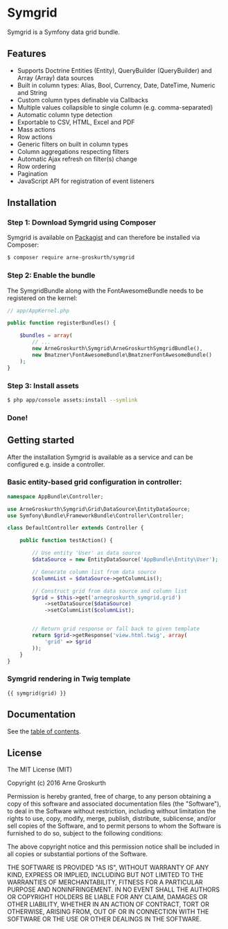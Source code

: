 
# Symgrid #

Symgrid is a Symfony data grid bundle.

## Features

- Supports Doctrine Entities (Entity), QueryBuilder (QueryBuilder) and Array (Array) data sources
- Built in column types: Alias, Bool, Currency, Date, DateTime, Numeric and String
- Custom column types definable via Callbacks
- Multiple values collapsible to single column (e.g. comma-separated)
- Automatic column type detection
- Exportable to CSV, HTML, Excel and PDF
- Mass actions
- Row actions
- Generic filters on built in column types
- Column aggregations respecting filters
- Automatic Ajax refresh on filter(s) change
- Row ordering
- Pagination
- JavaScript API for registration of event listeners


## Installation ##

### Step 1: Download Symgrid using Composer

Symgrid is available on [Packagist](https://packagist.org/packages/arne-groskurth/symgrid) and can therefore be installed via Composer:

```bash
$ composer require arne-groskurth/symgrid
```

### Step 2: Enable the bundle

The SymgridBundle along with the FontAwesomeBundle needs to be registered on the kernel:

```php
// app/AppKernel.php

public function registerBundles() {

    $bundles = array(
        // ...
        new ArneGroskurth\Symgrid\ArneGroskurthSymgridBundle(),
        new Bmatzner\FontAwesomeBundle\BmatznerFontAwesomeBundle()
    );
}
```

### Step 3: Install assets

```bash
$ php app/console assets:install --symlink
```

### Done!

## Getting started

After the installation Symgrid is available as a service and can be configured e.g. inside a controller.

### Basic entity-based grid configuration in controller:
```php
namespace AppBundle\Controller;

use ArneGroskurth\Symgrid\Grid\DataSource\EntityDataSource;
use Symfony\Bundle\FrameworkBundle\Controller\Controller;

class DefaultController extends Controller {

    public function testAction() {

        // Use entity 'User' as data source
        $dataSource = new EntityDataSource('AppBundle\Entity\User');

        // Generate column list from data source
        $columnList = $dataSource->getColumnLis();

        // Construct grid from data source and column list
        $grid = $this->get('arnegroskurth_symgrid.grid')
            ->setDataSource($dataSource)
            ->setColumnList($columnList);


        // Return grid response or fall back to given template
        return $grid->getResponse('view.html.twig', array(
            'grid' => $grid
        ));
    }
}
```

### Symgrid rendering in Twig template
```twig
{{ symgrid(grid) }}
```

## Documentation

See the [table of contents](https://github.com/arnegroskurth/Symgrid/blob/master/Resources/doc/toc.md).

## License ##

The MIT License (MIT)

Copyright (c) 2016 Arne Groskurth

Permission is hereby granted, free of charge, to any person obtaining a copy of this software and associated documentation files (the "Software"), to deal in the Software without restriction, including without limitation the rights to use, copy, modify, merge, publish, distribute, sublicense, and/or sell copies of the Software, and to permit persons to whom the Software is furnished to do so, subject to the following conditions:

The above copyright notice and this permission notice shall be included in all copies or substantial portions of the Software.

THE SOFTWARE IS PROVIDED "AS IS", WITHOUT WARRANTY OF ANY KIND, EXPRESS OR IMPLIED, INCLUDING BUT NOT LIMITED TO THE WARRANTIES OF MERCHANTABILITY, FITNESS FOR A PARTICULAR PURPOSE AND NONINFRINGEMENT. IN NO EVENT SHALL THE AUTHORS OR COPYRIGHT HOLDERS BE LIABLE FOR ANY CLAIM, DAMAGES OR OTHER LIABILITY, WHETHER IN AN ACTION OF CONTRACT, TORT OR OTHERWISE, ARISING FROM, OUT OF OR IN CONNECTION WITH THE SOFTWARE OR THE USE OR OTHER DEALINGS IN THE SOFTWARE.